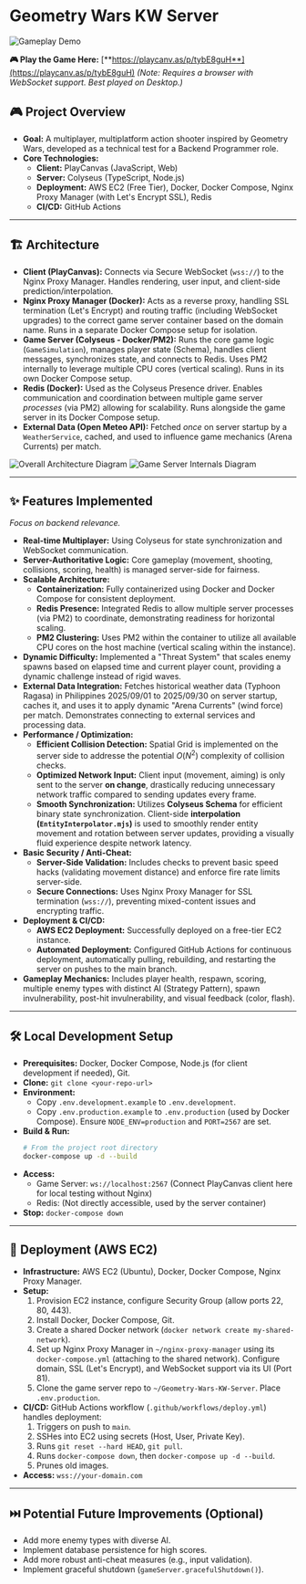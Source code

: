 # Geometry Wars KW Server

![Gameplay Demo](images/gameplay-demo.gif)


**🎮 Play the Game Here:** [**https://playcanv.as/p/tybE8guH**](https://playcanv.as/p/tybE8guH)
*(Note: Requires a browser with WebSocket support. Best played on Desktop.)*

## 🎮 Project Overview

* **Goal:** A multiplayer, multiplatform action shooter inspired by Geometry Wars, developed as a technical test for a Backend Programmer role.
* **Core Technologies:**
    * **Client:** PlayCanvas (JavaScript, Web)
    * **Server:** Colyseus (TypeScript, Node.js)
    * **Deployment:** AWS EC2 (Free Tier), Docker, Docker Compose, Nginx Proxy Manager (with Let's Encrypt SSL), Redis
    * **CI/CD:** GitHub Actions

---

## 🏗️ Architecture

* **Client (PlayCanvas):** Connects via Secure WebSocket (`wss://`) to the Nginx Proxy Manager. Handles rendering, user input, and client-side prediction/interpolation.
* **Nginx Proxy Manager (Docker):** Acts as a reverse proxy, handling SSL termination (Let's Encrypt) and routing traffic (including WebSocket upgrades) to the correct game server container based on the domain name. Runs in a separate Docker Compose setup for isolation.
* **Game Server (Colyseus - Docker/PM2):** Runs the core game logic (`GameSimulation`), manages player state (Schema), handles client messages, synchronizes state, and connects to Redis. Uses PM2 internally to leverage multiple CPU cores (vertical scaling). Runs in its own Docker Compose setup.
* **Redis (Docker):** Used as the Colyseus Presence driver. Enables communication and coordination between multiple game server *processes* (via PM2) allowing for scalability. Runs alongside the game server in its Docker Compose setup.
* **External Data (Open Meteo API):** Fetched *once* on server startup by a `WeatherService`, cached, and used to influence game mechanics (Arena Currents) per match.

![Overall Architecture Diagram](images/architecture-diagram.png)
![Game Server Internals Diagram](images/server-internals-diagram.png)

---

## ✨ Features Implemented

*Focus on backend relevance.*

* **Real-time Multiplayer:** Using Colyseus for state synchronization and WebSocket communication.
* **Server-Authoritative Logic:** Core gameplay (movement, shooting, collisions, scoring, health) is managed server-side for fairness.
* **Scalable Architecture:**
    * **Containerization:** Fully containerized using Docker and Docker Compose for consistent deployment.
    * **Redis Presence:** Integrated Redis to allow multiple server processes (via PM2) to coordinate, demonstrating readiness for horizontal scaling.
    * **PM2 Clustering:** Uses PM2 within the container to utilize all available CPU cores on the host machine (vertical scaling within the instance).
* **Dynamic Difficulty:** Implemented a "Threat System" that scales enemy spawns based on elapsed time and current player count, providing a dynamic challenge instead of rigid waves.
* **External Data Integration:** Fetches historical weather data (Typhoon Ragasa) in Philippines 2025/09/01 to 2025/09/30 on server startup, caches it, and uses it to apply dynamic "Arena Currents" (wind force) per match. Demonstrates connecting to external services and processing data.
* **Performance / Optimization:**
    * **Efficient Collision Detection:** Spatial Grid is implemented on the server side to addresse the potential $O(N^2)$ complexity of collision checks.
    * **Optimized Network Input:** Client input (movement, aiming) is only sent to the server **on change**, drastically reducing unnecessary network traffic compared to sending updates every frame.
    * **Smooth Synchronization:** Utilizes **Colyseus Schema** for efficient binary state synchronization. Client-side **interpolation (`EntityInterpolator.mjs`)** is used to smoothly render entity movement and rotation between server updates, providing a visually fluid experience despite network latency.
* **Basic Security / Anti-Cheat:**
    * **Server-Side Validation:** Includes checks to prevent basic speed hacks (validating movement distance) and enforce fire rate limits server-side.
    * **Secure Connections:** Uses Nginx Proxy Manager for SSL termination (`wss://`), preventing mixed-content issues and encrypting traffic.
* **Deployment & CI/CD:**
    * **AWS EC2 Deployment:** Successfully deployed on a free-tier EC2 instance.
    * **Automated Deployment:** Configured GitHub Actions for continuous deployment, automatically pulling, rebuilding, and restarting the server on pushes to the main branch.
* **Gameplay Mechanics:** Includes player health, respawn, scoring, multiple enemy types with distinct AI (Strategy Pattern), spawn invulnerability, post-hit invulnerability, and visual feedback (color, flash).

---

## 🛠️ Local Development Setup

* **Prerequisites:** Docker, Docker Compose, Node.js (for client development if needed), Git.
* **Clone:** `git clone <your-repo-url>`
* **Environment:**
    * Copy `.env.development.example` to `.env.development`.
    * Copy `.env.production.example` to `.env.production` (used by Docker Compose). Ensure `NODE_ENV=production` and `PORT=2567` are set.
* **Build & Run:**
    ```bash
    # From the project root directory
    docker-compose up -d --build
    ```
* **Access:**
    * Game Server: `ws://localhost:2567` (Connect PlayCanvas client here for local testing without Nginx)
    * Redis: (Not directly accessible, used by the server container)
* **Stop:** `docker-compose down`

---

## 🚀 Deployment (AWS EC2)

* **Infrastructure:** AWS EC2 (Ubuntu), Docker, Docker Compose, Nginx Proxy Manager.
* **Setup:**
    1.  Provision EC2 instance, configure Security Group (allow ports 22, 80, 443).
    2.  Install Docker, Docker Compose, Git.
    3.  Create a shared Docker network (`docker network create my-shared-network`).
    4.  Set up Nginx Proxy Manager in `~/nginx-proxy-manager` using its `docker-compose.yml` (attaching to the shared network). Configure domain, SSL (Let's Encrypt), and WebSocket support via its UI (Port 81).
    5.  Clone the game server repo to `~/Geometry-Wars-KW-Server`. Place `.env.production`.
* **CI/CD:** GitHub Actions workflow (`.github/workflows/deploy.yml`) handles deployment:
    1.  Triggers on push to `main`.
    2.  SSHes into EC2 using secrets (Host, User, Private Key).
    3.  Runs `git reset --hard HEAD`, `git pull`.
    4.  Runs `docker-compose down`, then `docker-compose up -d --build`.
    5.  Prunes old images.
* **Access:** `wss://your-domain.com`

---

## ⏭️ Potential Future Improvements (Optional)

* Add more enemy types with diverse AI.
* Implement database persistence for high scores.
* Add more robust anti-cheat measures (e.g., input validation).
* Implement graceful shutdown (`gameServer.gracefulShutdown()`).